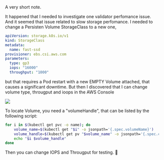 A very short note.

It happened that I needed to investigate one validator perfomance issue. And it seemed that issue related to slow storage perfomance. I needed to change a Persisten Volume StorageClass to a new one,

```yaml
apiVersion: storage.k8s.io/v1
kind: StorageClass
metadata:
  name: fast-ssd
provisioner: ebs.csi.aws.com
parameters:
  type: gp3
  iops: "16000"
  throughput: "1000"

```

but that requires a Pod restart with a new EMPTY Volume attached, that causes a significant downtime. But then I discovered that I can change volume type, througput and ioops in the AWS Console

![](EKS-VolumeModification.md-images/2023-06-06-21-13-22.jpg)

To locate Volume, you need a "volumeHandle", that can be listed by the following script:

```bash
for i in $(kubectl get pvc -o name); do
    volume_name=$(kubectl get "$i" -o jsonpath='{.spec.volumeName}')
    volume_handle=$(kubectl get pv "$volume_name" -o jsonpath='{.spec.csi.volumeHandle}')
    echo "$i $volume_handle"
done
```

Then you can change IOPS and Througput for testing. 👋

